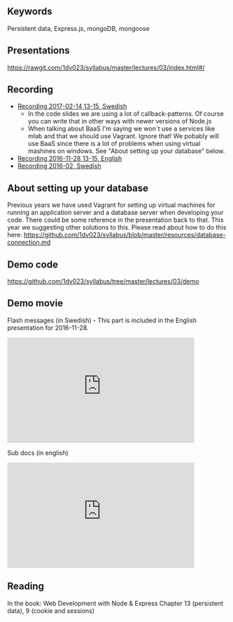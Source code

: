## Keywords
Persistent data, Express.js, mongoDB, mongoose

## Presentations
https://rawgit.com/1dv023/syllabus/master/lectures/03/index.html#/

## Recording
* [Recording 2017-02-14 13-15, Swedish](https://youtu.be/LiPsS0Dq2bI?t=998)
  * In the code slides we are using a lot of callback-patterns. Of course you can write that in other ways with newer versions of Node.js
  * When talking about BaaS I'm saying we won´t use a services like mlab and that we should use Vagrant. Ignore that! We pobably will use BaaS since there is a lot of problems when using virtual mashines on windows. See "About setting up your database" below.
* [Recording 2016-11-28 13-15, English](https://youtu.be/eiXMusM23Ds)
* [Recording 2016-02, Swedish](https://www.youtube.com/watch?v=17-h_m0obLY)

## About setting up your database
Previous years we have used Vagrant for setting up virtual machines for running an application server and a database server when developing your code. There could be some reference in the presentation back to that. This year we suggesting other solutions to this. Please read about how to do this here: https://github.com/1dv023/syllabus/blob/master/resources/database-connection.md

## Demo code
https://github.com/1dv023/syllabus/tree/master/lectures/03/demo

## Demo movie
Flash messages (in Swedish) - This part is included in the English presentation for 2016-11-28.
<iframe width="427" height="240" src="https://www.youtube.com/embed/JvABgXul_RA" frameborder="0" allowfullscreen></iframe>

Sub docs (in english)
<iframe width="427" height="240" src="https://www.youtube.com/embed/BaOlzpTN_oI" frameborder="0" allowfullscreen></iframe>

## Reading
In the book: Web Development with Node & Express
Chapter 13 (persistent data), 9 (cookie and sessions)
